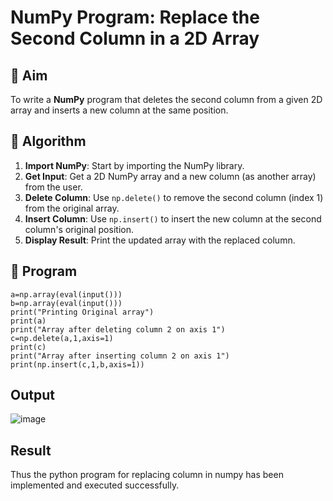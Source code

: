 # NumPy Program: Replace the Second Column in a 2D Array

## 🎯 Aim
To write a **NumPy** program that deletes the second column from a given 2D array and inserts a new column at the same position.

## 🧠 Algorithm
1. **Import NumPy**: Start by importing the NumPy library.
2. **Get Input**: Get a 2D NumPy array and a new column (as another array) from the user.
3. **Delete Column**: Use `np.delete()` to remove the second column (index 1) from the original array.
4. **Insert Column**: Use `np.insert()` to insert the new column at the second column's original position.
5. **Display Result**: Print the updated array with the replaced column.

## 🧾 Program
```
a=np.array(eval(input())) 
b=np.array(eval(input())) 
print("Printing Original array") 
print(a) 
print("Array after deleting column 2 on axis 1") 
c=np.delete(a,1,axis=1)  
print(c) 
print("Array after inserting column 2 on axis 1") 
print(np.insert(c,1,b,axis=1))
```

## Output

![image](https://github.com/user-attachments/assets/3e5e1f65-61dd-4e4c-b35d-ddb87116c5b2)

## Result
Thus the python program for replacing column in numpy has been implemented and executed 
successfully. 
